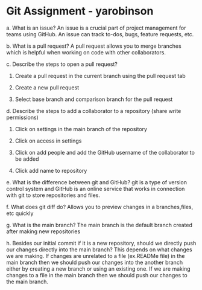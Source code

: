 # Git Assignment - yarobinson

a. What is an issue?
An issue is a crucial part of project management for teams using GitHub. An issue can track to-dos, bugs, feature requests, etc. 

b. What is a pull request?
A pull request allows you to merge branches which is helpful when working on code with other collaborators.

c. Describe the steps to open a pull request?

1. Create a pull request in the current branch using the pull request tab

2. Create a new pull request

3. Select base branch and comparison branch for the pull request

d. Describe the steps to add a collaborator to a repository (share write permissions)

1. Click on settings in the main branch of the repository

2. Click on access in settings

3. Click on add people and add the GitHub username of the collaborator to be added

4. Click add name to repository


e. What is the difference between git and GitHub?
git is a type of version control system and GitHub is an online service that works in connection with git to store repositories and files. 

f. What does git diff do?
Allows you to preview changes in a branches,files, etc quickly

g. What is the main branch?
The main branch is the default branch created after making new repositories

h. Besides our initial commit if it is a new repository, should we directly push our changes directly into the main branch?
This depends on what changes we are making. If changes are unrelated to a file (ex.READMe file) in the main branch then we should push our changes into the another branch either by creating a new branch or using an existing one. If we are making changes to a file in the main branch then we should push our changes to the main branch.